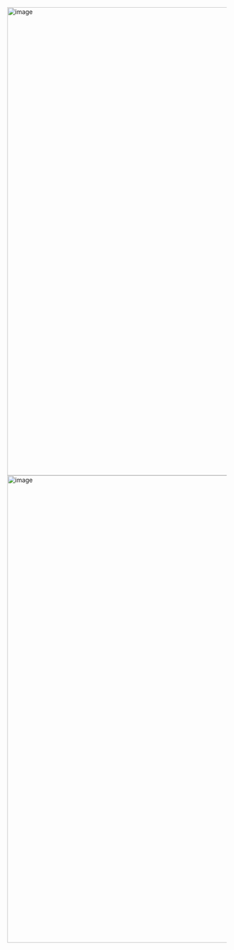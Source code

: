 <img width="990" height="1074" alt="image" src="https://github.com/user-attachments/assets/1539985c-bee0-46b9-b085-255952646534" />

<img width="990" height="1072" alt="image" src="https://github.com/user-attachments/assets/f45565d6-a8f6-4c56-bf21-b184ae2a22fd" />
